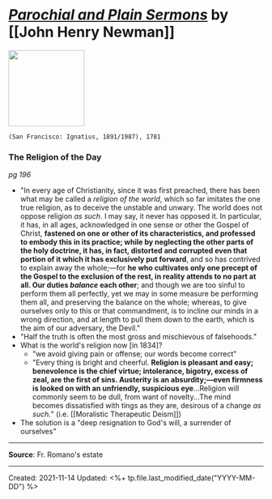 
# [*Parochial and Plain Sermons*](https://www.ignatius.com/Parochial-and-Plain-Sermons-P1997.aspx) by [[John Henry Newman]]

<img src="https://www.ignatius.com/GetImage.ashx?Path=%7e%2fAssets%2fProductImages%2fPPSH.jpg&maintainAspectRatio=true" width=150>

`(San Francisco: Ignatius, 1891/1987), 1781`

### The Religion of the Day
*pg 196*
- "In every age of Christianity, since it was first preached, there has been what may be called a *religion of the world*, which so far imitates the one true religion, as to deceive the unstable and unwary. The world does not oppose religion *as such*. I may say, it never has opposed it. In particular, it has, in all ages, acknowledged in one sense or other the Gospel of Christ, **fastened on one or other of its characteristics, and professed to embody this in its practice; while by neglecting the other parts of the holy doctrine, it has, in fact, distorted and corrupted even that portion of it which it has exclusively put forward**, and so has contrived to explain away the whole;—for **he who cultivates only one precept of the Gospel to the exclusion of the rest, in reality attends to no part at all. Our duties *balance* each other**; and though we are too sinful to perform them all perfectly, yet we may in some measure be performing them all, and preserving the balance on the whole; whereas, to give ourselves only to this or that commandment, is to incline our minds in a wrong direction, and at length to pull them down to the earth, which is the aim of our adversary, the Devil."
- "Half the truth is often the most gross and mischievous of falsehoods."
- What is the world's religion now [in 1834]?
	- "we avoid giving pain or offense; our words become correct"
	- "Every thing is bright and cheerful. **Religion is pleasant and easy; benevolence is the chief virtue; intolerance, bigotry, excess of zeal, are the first of sins. Austerity is an absurdity;—even firmness is looked on with an unfriendly, suspicious eye**...Religion will commonly seem to be dull, from want of novelty...The mind becomes dissatisfied with tings as they are, desirous of a change *as such.*" (i.e. [[Moralistic Therapeutic Deism]])
- The solution is a "deep resignation to God's will, a surrender of ourselves"

--- 
**Source**: Fr. Romano's estate


---
Created: 2021-11-14
Updated: <%+ tp.file.last_modified_date("YYYY-MM-DD") %>

